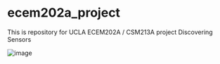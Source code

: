 # ecem202a_project
This is repository for UCLA ECEM202A / CSM213A project Discovering Sensors

![image](https://github.com/user-attachments/assets/d7eca4cd-9b22-447e-98d5-b51370a1e56b)


